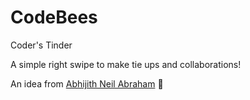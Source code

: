 # CodeBees

Coder's Tinder

A simple right swipe to make tie ups and collaborations!

An idea from [Abhijith Neil Abraham](https://github.com/abhijithneilabraham) :eyes:
